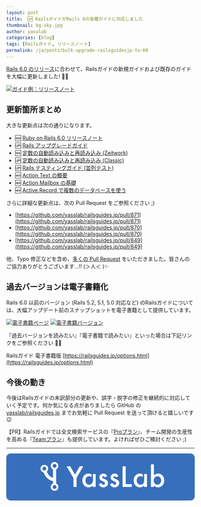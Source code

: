 ```yaml
---
layout: post
title:  🆙 RailsガイドがRails 6の各種ガイドに対応しました
thumbnail: bg-sky.jpg
author: yasulab
categories: [blog]
tags: [Railsガイド, リリースノート]
permalink: /ja/posts/bulk-upgrade-railsguidesjp-to-60
---
```


[Rails 6.0 のリリース](https://weblog.rubyonrails.org/2019/8/15/Rails-6-0-final-release/)に合わせて、Railsガイドの新規ガイドおよび既存のガイドを大幅に更新しました! 📜✨

[![ガイド例：リリースノート](https://i.gyazo.com/83008c234dff1a220fef91d94c5b74ea.png)](https://railsguides.jp/6_0_release_notes.html)

## 更新箇所まとめ

大きな更新点は次の通りになります。

- 🆕 [Ruby on Rails 6.0 リリースノート](https://railsguides.jp/6_0_release_notes.html)
- 🆙 [Rails アップグレードガイド](https://railsguides.jp/upgrading_ruby_on_rails.html)
- 🆕 [定数の自動読み込みと再読み込み (Zeitwork)](https://railsguides.jp/autoloading_and_reloading_constants.html)
- 🆙 [定数の自動読み込みと再読み込み (Classic)](https://railsguides.jp/autoloading_and_reloading_constants_classic_mode.html)
- 🆙 [Rails テスティングガイド (並列テスト)](https://railsguides.jp/testing.html#並列テスト)
- 🆕 [Action Text の概要](https://railsguides.jp/action_text_overview.html)
- 🆕 [Action Mailbox の基礎](https://railsguides.jp/action_mailbox_basics.html)
- 🆕 [Active Record で複数のデータベースを使う](https://railsguides.jp/active_record_multiple_databases.html)

さらに詳細な更新点は、次の Pull Request をご参照ください ;)

- [https://github.com/yasslab/railsguides.jp/pull/871](https://github.com/yasslab/railsguides.jp/pull/871)
- [https://github.com/yasslab/railsguides.jp/pull/870](https://github.com/yasslab/railsguides.jp/pull/870)
- [https://github.com/yasslab/railsguides.jp/pull/849](https://github.com/yasslab/railsguides.jp/pull/849)

他、Typo 修正などを含め、[多くの Pull Request](https://github.com/yasslab/railsguides.jp/pulls?q=is%3Apr+is%3Aclosed) をいただきました。皆さんのご協力ありがとうございます...!! (＞人＜ )✨

## 過去バージョンは電子書籍化

Rails 6.0 以前のバージョン (Rails 5.2, 5.1, 5.0 対応など) のRailsガイドについては、大幅アップデート前のスナップショットを電子書籍として提供しています。

[![電子書籍ページ](https://i.gyazo.com/b200b33883e1e43bf7acc6e5a68a639e.png)](https://railsguides.jp/options.html)
[![電子書籍バージョン](https://i.gyazo.com/384cb4f1ce81ec9afe3a5f6292a44624.png)](https://railsguides.jp/options.html)

『過去バージョンを読みたい』『電子書籍で読みたい』といった場合は下記リンクをご参照ください 📕✨

Railsガイド 電子書籍版
[https://railsguides.jp/options.html](https://railsguides.jp/options.html)

## 今後の動き

今後はRailsガイドの未訳部分の更新や、誤字・脱字の修正を継続的に対応していく予定です。何か気になる点がありましたら GitHub の [yasslab/railsguides.jp](https://github.com/yasslab/railsguides.jp) までお気軽に Pull Request を送って頂けると嬉しいです 😉

【PR】Railsガイドでは全文検索サービスの『[Proプラン](https://railsguides.jp/pro)』、チーム開発の生産性を高める『[Teamプラン](https://railsguides.jp/team)』も提供しています。よければぜひご検討ください ;)

-----

[![YassLab Inc.](/img/logos/800x200.png)](/)


